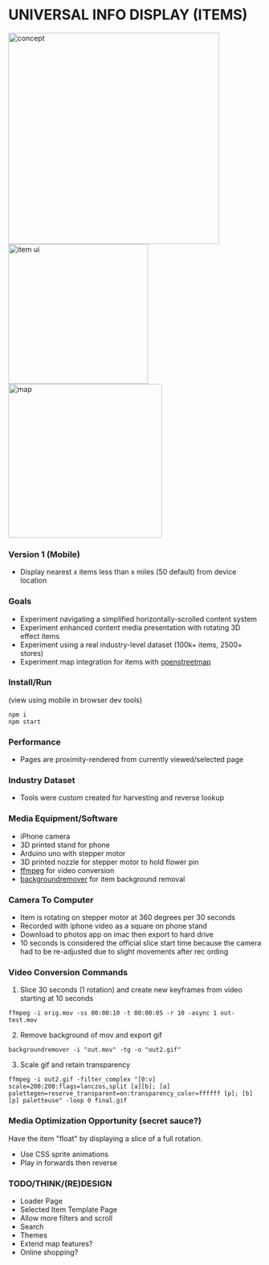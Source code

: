 # UNIVERSAL INFO DISPLAY (ITEMS)

<img width="420" alt="concept" src="https://user-images.githubusercontent.com/26150152/153199853-4c7d251f-da39-42b1-a879-6e4f9e588c1d.png">
<img width="278" alt="item ui" src="https://user-images.githubusercontent.com/26150152/179121738-379bb89c-0af4-49c3-9fb7-40ca0486c515.png">
<img width="306" alt="map" src="https://user-images.githubusercontent.com/26150152/179119627-45414340-532c-419d-8015-b4b1e0a748cf.png">


### Version 1 (Mobile)
- Display nearest x items less than x miles (50 default) from device location

### Goals
- Experiment navigating a simplified horizontally-scrolled content system
- Experiment enhanced content media presentation with rotating 3D effect items 
- Experiment using a real industry-level dataset (100k+ items, 2500+ stores)
- Experiment map integration for items with [openstreetmap](https://openstreetmap.org)

### Install/Run
(view using mobile in browser dev tools)
```
npm i
npm start
```

### Performance
- Pages are proximity-rendered from currently viewed/selected page

### Industry Dataset
- Tools were custom created for harvesting and reverse lookup

### Media Equipment/Software
- iPhone camera
- 3D printed stand for phone
- Arduino uno with stepper motor
- 3D printed nozzle for stepper motor to hold flower pin
- [ffmpeg](https://ffmpeg.org) for video conversion
- [backgroundremover](https://github.com/nadermx/backgroundremover) for item background removal

### Camera To Computer
- Item is rotating on stepper motor at 360 degrees per 30 seconds
- Recorded with iphone video as a square on phone stand
- Download to photos app on imac then export to hard drive
- 10 seconds is considered the official slice start time because the camera had to be re-adjusted due to slight movements after rec ording

### Video Conversion Commands
1. Slice 30 seconds (1 rotation) and create new keyframes from video starting at 10 seconds
```
ffmpeg -i orig.mov -ss 00:00:10 -t 00:00:05 -r 10 -async 1 out-test.mov
```

2. Remove background of mov and export gif
```
backgroundremover -i "out.mov" -tg -o "out2.gif"
```

3. Scale gif and retain transparency
```
ffmpeg -i out2.gif -filter_complex "[0:v] scale=200:200:flags=lanczos,split [a][b]; [a] palettegen=reserve_transparent=on:transparency_color=ffffff [p]; [b][p] paletteuse" -loop 0 final.gif
```

### Media Optimization Opportunity (secret sauce?)
Have the item "float" by displaying a slice of a full rotation.
- Use CSS sprite animations
- Play in forwards then reverse

### TODO/THINK/(RE)DESIGN
- Loader Page
- Selected Item Template Page
- Allow more filters and scroll 
- Search
- Themes
- Extend map features?
- Online shopping?
